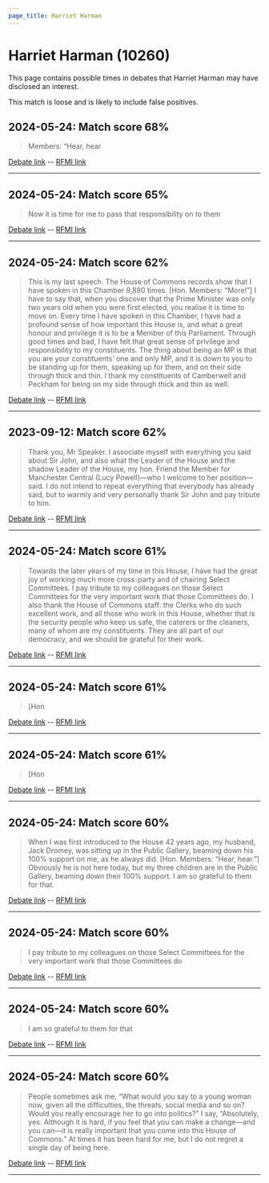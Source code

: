 ```yaml
---
page_title: Harriet Harman
---
```


# Harriet Harman  (10260)

This page contains possible times in debates that Harriet Harman may have disclosed an interest.

This match is loose and is likely to include false positives. 



## 2024-05-24: Match score 68%

>Members: “Hear, hear

[Debate link](https://www.theyworkforyou.com/debates/?id=2024-05-24c.1173.4)  --  [RFMI link](https://www.theyworkforyou.com/mp/10260/register)


---



## 2024-05-24: Match score 65%

>Now it is time for me to pass that responsibility on to them

[Debate link](https://www.theyworkforyou.com/debates/?id=2024-05-24c.1173.4)  --  [RFMI link](https://www.theyworkforyou.com/mp/10260/register)


---



## 2024-05-24: Match score 62%

>This is my last speech. The House of Commons records show that I have spoken in this Chamber 9,880 times. [Hon. Members: “More!”] I have to say that, when you discover that the Prime Minister was only two years old when you were first elected, you realise it is time to move on. Every time I have spoken in this Chamber, I have had a profound sense of how important this House is, and what a great honour and privilege it is to be a Member of this Parliament. Through good times and bad, I have felt that great sense of privilege and responsibility to my constituents. The thing about being an MP is that you are your constituents’ one and only MP, and it is down to you to be standing up for them, speaking up for them, and on their side through thick and thin. I thank my constituents of Camberwell and Peckham for being on my side through thick and thin as well.

[Debate link](https://www.theyworkforyou.com/debates/?id=2024-05-24c.1173.4)  --  [RFMI link](https://www.theyworkforyou.com/mp/10260/register)


---



## 2023-09-12: Match score 62%

>Thank you, Mr Speaker. I associate myself with everything you said about Sir John, and also what the Leader of the House and the shadow Leader of the House, my  hon. Friend the Member for Manchester Central (Lucy Powell)—who I welcome to her position—said. I do not intend to repeat everything that everybody has already said, but to warmly and very personally thank Sir John and pay tribute to him.

[Debate link](https://www.theyworkforyou.com/debates/?id=2023-09-12c.791.1)  --  [RFMI link](https://www.theyworkforyou.com/mp/10260/register)


---



## 2024-05-24: Match score 61%

>Towards the later years of my time in this House, I have had the great joy of working much more cross-party and of chairing Select Committees. I pay tribute to my colleagues on those Select Committees for the very important work that those Committees do. I also thank the House of Commons staff: the Clerks who do such excellent work, and all those who work in this House, whether that is the security people who keep us safe, the caterers or the cleaners, many of whom are my constituents. They are all part of our democracy, and we should be grateful for their work.

[Debate link](https://www.theyworkforyou.com/debates/?id=2024-05-24c.1173.4)  --  [RFMI link](https://www.theyworkforyou.com/mp/10260/register)


---



## 2024-05-24: Match score 61%

>[Hon

[Debate link](https://www.theyworkforyou.com/debates/?id=2024-05-24c.1173.4)  --  [RFMI link](https://www.theyworkforyou.com/mp/10260/register)


---



## 2024-05-24: Match score 61%

>[Hon

[Debate link](https://www.theyworkforyou.com/debates/?id=2024-05-24c.1173.4)  --  [RFMI link](https://www.theyworkforyou.com/mp/10260/register)


---



## 2024-05-24: Match score 60%

>When I was first introduced to the House 42 years ago, my husband, Jack Dromey, was sitting up in the Public Gallery, beaming down his 100% support on me, as he always did. [Hon. Members: “Hear, hear.”] Obviously he is not here today, but my three children are in the Public Gallery, beaming down their 100% support. I am so grateful to them for that.

[Debate link](https://www.theyworkforyou.com/debates/?id=2024-05-24c.1173.4)  --  [RFMI link](https://www.theyworkforyou.com/mp/10260/register)


---



## 2024-05-24: Match score 60%

>I pay tribute to my colleagues on those Select Committees for the very important work that those Committees do

[Debate link](https://www.theyworkforyou.com/debates/?id=2024-05-24c.1173.4)  --  [RFMI link](https://www.theyworkforyou.com/mp/10260/register)


---



## 2024-05-24: Match score 60%

>I am so grateful to them for that

[Debate link](https://www.theyworkforyou.com/debates/?id=2024-05-24c.1173.4)  --  [RFMI link](https://www.theyworkforyou.com/mp/10260/register)


---



## 2024-05-24: Match score 60%

>People sometimes ask me, “What would you say to a young woman now, given all the difficulties, the threats, social media and so on? Would you really encourage her to go into politics?” I say, “Absolutely, yes. Although it is hard, if you feel that you can make a change—and you can—it is really important that you come into this House of Commons.” At times it has been hard for me, but I do not regret a single day of being here.

[Debate link](https://www.theyworkforyou.com/debates/?id=2024-05-24c.1173.4)  --  [RFMI link](https://www.theyworkforyou.com/mp/10260/register)


---

